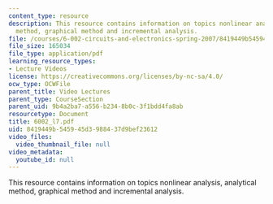 ```yaml
---
content_type: resource
description: This resource contains information on topics nonlinear analysis, analytical
  method, graphical method and incremental analysis.
file: /courses/6-002-circuits-and-electronics-spring-2007/8419449b545945d3988437d9bef23612_6002_l7.pdf
file_size: 165034
file_type: application/pdf
learning_resource_types:
- Lecture Videos
license: https://creativecommons.org/licenses/by-nc-sa/4.0/
ocw_type: OCWFile
parent_title: Video Lectures
parent_type: CourseSection
parent_uid: 9b4a2ba7-a556-b234-8b0c-3f1bdd4fa8ab
resourcetype: Document
title: 6002_l7.pdf
uid: 8419449b-5459-45d3-9884-37d9bef23612
video_files:
  video_thumbnail_file: null
video_metadata:
  youtube_id: null
---
```

This resource contains information on topics nonlinear analysis, analytical method, graphical method and incremental analysis.